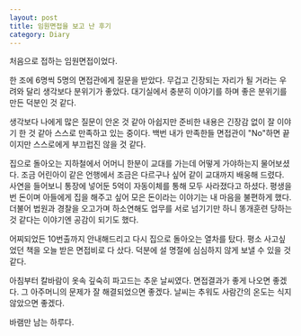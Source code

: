 ```yaml
---
layout: post
title: 임원면접을 보고 난 후기
category: Diary
---
```


처음으로 접하는 임원면접이었다. 

한 조에 6명씩 5명의 면접관에게 질문을 받았다. 무겁고 긴장되는 자리가 될 거라는 우려와 달리 생각보다 분위기가 좋았다. 대기실에서 충분히 이야기를 하며 좋은 분위기를 만든 덕분인 것 같다. 

생각보다 나에게 많은 질문이 안온 것 같아 아쉽지만 준비한 내용은 긴장감 없이 잘 이야기 한 것 같아 스스로 만족하고 있는 중이다. 백번 내가 만족한들 면접관이 "No"하면 끝이지만 스스로에게 부끄럽진 않을 것 같다.

집으로 돌아오는 지하철에서 어머니 한분이 교대를 가는데 어떻게 가야하는지 물어보셨다. 조금 어린아이 같은 언행에서 조금은 다르구나 싶어 같이 교대까지 배웅해 드렸다. 사연을 들어보니 통장에 넣어둔 5억이 자동이체를 통해 모두 사라졌다고 하셨다. 평생을 번 돈이며 아들에게 집을 해주고 싶어 모은 돈이라는 이야기는 내 마음을 불편하게 했다. 더불어 법원과 경찰을 오고가며 하소연해도 업무를 서로 넘기기만 하니 똥개훈련 당하는 것 같다는 이야기엔 공감이 되기도 했다.

어찌되었든 10번출까지 안내해드리고 다시 집으로 돌아오는 열차를 탔다. 평소 사고싶었던 책을 오늘 받은 면접비로 다 샀다. 덕분에 설 명절에 심심하지 않게 보낼 수 있을 것 같다.

아침부터 칼바람이 옷속 깊숙히 파고드는 추운 날씨였다. 면접결과가 좋게 나오면 좋겠다. 그 아주머니의 문제가 잘 해결되었으면 좋겠다. 날씨는 추워도 사람간의 온도는 식지 않았으면 좋겠다.

바램만 남는 하루다.
